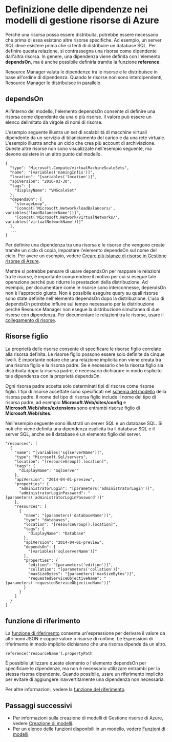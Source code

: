 <properties
   pageTitle="Dipendenze nei modelli di Resource Manager | Microsoft Azure"
   description="Descrive come impostare una risorsa come dipendente da un'altra risorsa durante la distribuzione per garantire che le risorse vengano distribuite nell'ordine corretto."
   services="azure-resource-manager"
   documentationCenter="na"
   authors="tfitzmac"
   manager="timlt"
   editor=""/>

<tags
   ms.service="azure-resource-manager"
   ms.devlang="na"
   ms.topic="article"
   ms.tgt_pltfrm="na"
   ms.workload="na"
   ms.date="09/12/2016"
   ms.author="tomfitz"/>

# Definizione delle dipendenze nei modelli di gestione risorse di Azure

Perché una risorsa possa essere distribuita, potrebbe essere necessario che prima di essa esistano altre risorse specifiche. Ad esempio, un server SQL deve esistere prima che si tenti di distribuire un database SQL. Per definire questa relazione, si contrassegna una risorsa come dipendente dall'altra risorsa. In genere, una dipendenza viene definita con l'elemento **dependsOn**, ma è anche possibile definirla tramite la funzione **reference**.

Resource Manager valuta le dipendenze tra le risorse e le distribuisce in base all'ordine di dipendenza. Quando le risorse non sono interdipendenti, Resource Manager le distribuisce in parallelo.

## dependsOn

All'interno del modello, l'elemento dependsOn consente di definire una risorsa come dipendente da una o più risorse. Il valore può essere un elenco delimitato da virgole di nomi di risorse.

L'esempio seguente illustra un set di scalabilità di macchine virtuali dipendente da un servizio di bilanciamento del carico e da una rete virtuale. L'esempio illustra anche un ciclo che crea più account di archiviazione. Queste altre risorse non sono visualizzate nell'esempio seguente, ma devono esistere in un altro punto del modello.

    {
      "type": "Microsoft.Compute/virtualMachineScaleSets",
      "name": "[variables('namingInfix')]",
      "location": "[variables('location')]",
      "apiVersion": "2016-03-30",
      "tags": {
        "displayName": "VMScaleSet"
      },
      "dependsOn": [
        "storageLoop",
        "[concat('Microsoft.Network/loadBalancers/', variables('loadBalancerName'))]",
        "[concat('Microsoft.Network/virtualNetworks/', variables('virtualNetworkName'))]"
      ],
      ...
    }

Per definire una dipendenza tra una risorsa e le risorse che vengono create tramite un ciclo di copia, impostare l'elemento dependsOn sul nome del ciclo. Per avere un esempio, vedere [Creare più istanze di risorse in Gestione risorse di Azure](resource-group-create-multiple.md).

Mentre si potrebbe pensare di usare dependsOn per mappare le relazioni tra le risorse, è importante comprendere il motivo per cui si esegue tale operazione perché può ridurre le prestazioni della distribuzione. Ad esempio, per documentare come le risorse sono interconnesse, dependsOn non è l'approccio giusto. Non è possibile eseguire query su quali risorse sono state definite nell'elemento dependsOn dopo la distribuzione. L'uso di dependsOn potrebbe influire sul tempo necessario per la distribuzione perché Resource Manager non esegue la distribuzione simultanea di due risorse con dipendenza. Per documentare le relazioni tra le risorse, usare il [collegamento di risorse](resource-group-link-resources.md).

## Risorse figlio

La proprietà delle risorse consente di specificare le risorse figlio correlate alla risorsa definita. Le risorse figlio possono essere solo definite da cinque livelli. È importante notare che una relazione implicita non viene creata tra una risorsa figlio e la risorsa padre. Se è necessario che la risorsa figlio sia distribuita dopo la risorsa padre, è necessario dichiarare in modo esplicito tale dipendenza con la proprietà dependsOn.

Ogni risorsa padre accetta solo determinati tipi di risorse come risorse figlio. I tipi di risorse accettate sono specificati nel [schema del modello](https://github.com/Azure/azure-resource-manager-schemas) della risorsa padre. Il nome del tipo di risorsa figlio include il nome del tipo di risorsa padre, ad esempio **Microsoft.Web/sites/config** e **Microsoft.Web/sites/extensions** sono entrambi risorse figlio di **Microsoft.Web/sites**.

Nell'esempio seguente sono illustrati un server SQL e un database SQL. Si noti che viene definita una dipendenza esplicita tra il database SQL e il server SQL, anche se il database è un elemento figlio del server.

    "resources": [
      {
        "name": "[variables('sqlserverName')]",
        "type": "Microsoft.Sql/servers",
        "location": "[resourceGroup().location]",
        "tags": {
          "displayName": "SqlServer"
        },
        "apiVersion": "2014-04-01-preview",
        "properties": {
          "administratorLogin": "[parameters('administratorLogin')]",
          "administratorLoginPassword": "[parameters('administratorLoginPassword')]"
        },
        "resources": [
          {
            "name": "[parameters('databaseName')]",
            "type": "databases",
            "location": "[resourceGroup().location]",
            "tags": {
              "displayName": "Database"
            },
            "apiVersion": "2014-04-01-preview",
            "dependsOn": [
              "[variables('sqlserverName')]"
            ],
            "properties": {
              "edition": "[parameters('edition')]",
              "collation": "[parameters('collation')]",
              "maxSizeBytes": "[parameters('maxSizeBytes')]",
              "requestedServiceObjectiveName": "[parameters('requestedServiceObjectiveName')]"
            }
          }
        ]
      }
    ]


## funzione di riferimento

La [funzione di riferimento](resource-group-template-functions.md#reference) consente un'espressione per derivare il valore da altri nomi JSON e coppie valore o risorse di runtime. Le Espressioni di riferimento in modo implicito dichiarano che una risorsa dipende da un altro.

    reference('resourceName').propertyPath

È possibile utilizzare questo elemento o l'elemento dependsOn per specificare le dipendenze, ma non è necessario utilizzare entrambi per la stessa risorsa dipendente. Quando possibile, usare un riferimento implicito per evitare di aggiungere inavvertitamente una dipendenza non necessaria.

Per altre informazioni, vedere la [funzione del riferimento](resource-group-template-functions.md#reference).

## Passaggi successivi

- Per informazioni sulla creazione di modelli di Gestione risorse di Azure, vedere [Creazione di modelli](resource-group-authoring-templates.md).
- Per un elenco delle funzioni disponibili in un modello, vedere [Funzioni di modelli](resource-group-template-functions.md).

<!---HONumber=AcomDC_0914_2016-->